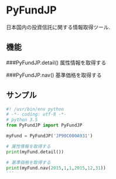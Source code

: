 # PyFundJP
日本国内の投資信託に関する情報取得ツール.

## 機能
###PyFundJP.detail()
属性情報を取得する

###PyFundJP.nav()
基準価格を取得する

## サンプル

```py:PyFundJP_Test.py
#! /usr/bin/env python
# -*- coding: utf-8 -*-
# python 3.5
from PyFundJP import PyFundJP

myFund = PyFundJP('JP90C000A931')

# 属性情報を取得する
print(myFund.detail())

# 基準価格を取得する
print(myFund.nav(2015,1,1,2015,12,31))
'''